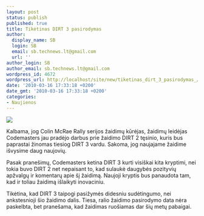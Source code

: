 ```yaml
---
layout: post
status: publish
published: true
title: Tikėtinas DIRT 3 pasirodymas
author:
  display_name: SB
  login: SB
  email: sb.technews.lt@gmail.com
  url: ''
author_login: SB
author_email: sb.technews.lt@gmail.com
wordpress_id: 4672
wordpress_url: http://localhost/site/new/tiketinas_dirt_3_pasirodymas_/
date: '2010-03-16 17:33:18 +0200'
date_gmt: '2010-03-16 17:33:18 +0200'
categories:
- Naujienos
---
```

<div class="imgright"><img src="http://www.part.lt/img/72ef2eef78eaa31d17d3f8139b2af186713.jpg"  /></div>
<p>Kalbama, jog Colin McRae Rally serijos žaidimų kūrėjas, žaidimų leidėjas Codemasters jau pradėjo darbus prie žaidimo DIRT 2 tęsinio, kuris bus paprastai žinomas tiesiog DIRT 3 vardu. Sakoma, jog naujajame žaidime išvysime daug naujovių.</p>
<p>Pasak pranešimų, Codemasters ketina DIRT 3 kurti visiškai kita kryptimi, nei tokia buvo DIRT 2 net nepaisant to, kad sulaukė daugybės pozityvių apžvalgų ir komentarų apie šį žaidimą. Naujoji kryptis bus panaudota tam, kad ir toliau žaidimą išlaikyti inovaciniu.</p>
<p>Tikėtina, kad DIRT 3 taipogi pasižymės didesniu sudėtingumo, nei ankstesnioji šio žaidimo dalis. Tiesa, ralio žaidimo pasirodymo data nėra paskelbta, bet pranešama, kad žaidimas ruošiamas dar šių metų pabaigai.<br /></p>
